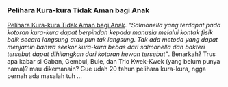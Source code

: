 ### Pelihara Kura-kura Tidak Aman bagi Anak

<a href="http://rinirusli.multiply.com/journal/item/131">Pelihara Kura-kura Tidak Aman bagi Anak</a>. <em>"Salmonella yang terdapat pada kotoran kura-kura dapat berpindah kepada
manusia melalui kontak fisik baik secara langsung atau pun tak langsung.
Tak ada metoda yang dapat menjamin bahwa seekor kura-kura bebas dari
salmonella dan bakteri tersebut dapat dihilangkan dari kotoran hewan
tersebut"</em>. Benarkah? Trus apa kabar si Gaban, Gembul, Bule, dan Trio Kwek-Kwek (yang belum punya nama)? mau dikemanain? Gue udah 20 tahun pelihara kura-kura, ngga pernah ada masalah tuh ...

<!-- METADATA: {"time": "2007-07-13 02:54:23", "title": "Pelihara Kura-kura Tidak Aman bagi Anak"} -->
